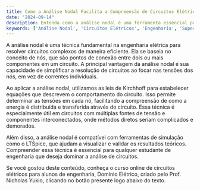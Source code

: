 ```yaml
---
title: Como a Análise Nodal Facilita a Compreensão de Circuitos Elétricos?
date: "2024-09-14"
description: Entenda como a análise nodal é uma ferramenta essencial para a compreensão e solução de circuitos elétricos em engenharia.
keywords: ['Análise Nodal', 'Circuitos Elétricos', 'Engenharia', 'Superposição', 'Potência']
---
```


A análise nodal é uma técnica fundamental na engenharia elétrica para resolver circuitos complexos de maneira eficiente. Ela se baseia no conceito de nós, que são pontos de conexão entre dois ou mais componentes em um circuito. A principal vantagem da análise nodal é sua capacidade de simplificar a resolução de circuitos ao focar nas tensões dos nós, em vez de correntes individuais.

Ao aplicar a análise nodal, utilizamos as leis de Kirchhoff para estabelecer equações que descrevem o comportamento do circuito. Isso permite determinar as tensões em cada nó, facilitando a compreensão de como a energia é distribuída e transferida através do circuito. Essa técnica é especialmente útil em circuitos com múltiplas fontes de tensão e componentes interconectados, onde métodos diretos seriam complicados e demorados.

Além disso, a análise nodal é compatível com ferramentas de simulação como o LTSpice, que ajudam a visualizar e validar os resultados teóricos. Compreender essa técnica é essencial para qualquer estudante de engenharia que deseja dominar a análise de circuitos.

Se você gostou deste conteúdo, conheça o curso online de circuitos elétricos para alunos de engenharia, Domínio Elétrico, criado pelo Prof. Nicholas Yukio, clicando no botão presente logo abaixo do texto.